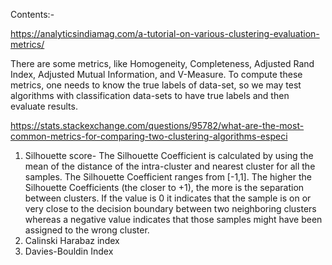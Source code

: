 Contents:-

https://analyticsindiamag.com/a-tutorial-on-various-clustering-evaluation-metrics/

There are some metrics, like Homogeneity, Completeness, Adjusted Rand Index, Adjusted Mutual Information, and V-Measure. To compute these metrics, one needs to know the true labels of data-set, so we may test algorithms with classification data-sets to have true labels and then evaluate results.

https://stats.stackexchange.com/questions/95782/what-are-the-most-common-metrics-for-comparing-two-clustering-algorithms-especi

1) Silhouette score- The Silhouette Coefficient is calculated by using the mean of the distance of the intra-cluster and nearest cluster for all the samples. The Silhouette Coefficient ranges from [-1,1]. The higher the Silhouette Coefficients (the closer to +1), the more is the separation between clusters. If the value is 0 it indicates that the sample is on or very close to the decision boundary between two neighboring clusters whereas a negative value indicates that those samples might have been assigned to the wrong cluster.
2) Calinski Harabaz index
3) Davies-Bouldin Index
